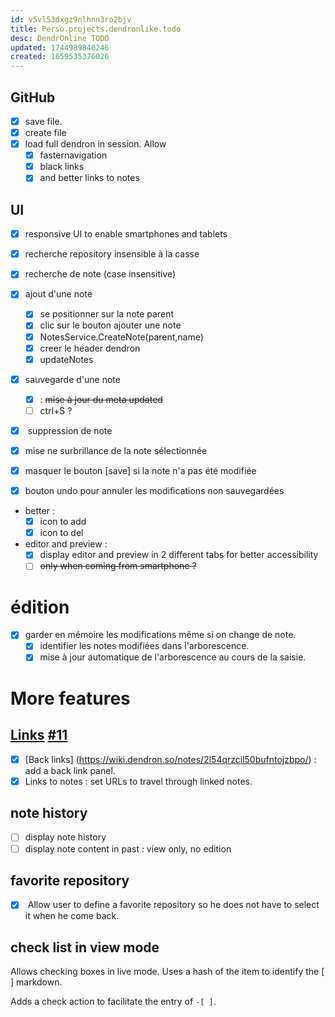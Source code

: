 ```yaml
---
id: v5vl53dxgz9nlhnn3ro2bjv
title: Perso.projects.dendronlike.todo
desc: DendrOnline TODO
updated: 1744989840246
created: 1659535376026
---
```

## GitHub

* [x] save file.
* [x] create file
* [x] load full dendron in session. Allow
  * [x] fasternavigation
  * [x] black links
  * [x] and better links to notes

## UI

* [x] responsive UI to enable smartphones and tablets

* [x] recherche repository insensible à la casse

* [x] recherche de note (case insensitive)

* [x] ajout d'une note

  * [x] se positionner sur la note parent
  * [x] clic sur le bouton ajouter une note
  * [x] NotesService.CreateNote(parent,name)
  * [x] creer le header dendron
  * [x] updateNotes

* [x] sauvegarde d'une note
  * [x] : ~~mise à jour du meta updated~~
  * [ ] ctrl+S ?

* [x] &#x20;suppression de note

* [x] mise ne surbrillance de la note sélectionnée

* [x] masquer le bouton \[save] si la note n'a pas été modifiée

* [x] bouton undo pour annuler les modifications non sauvegardées

* better :
  * [x] icon to add
  * [x] icon to del

* editor and preview :
  * [x] display editor and preview in 2 different tabs for better accessibility
  * [ ] ~~only when coming from smartphone ?~~

# édition

* [x] garder en mémoire les modifications même si on change de note.
  * [x] identifier les notes modifiées dans l'arborescence.
  * [x] mise à jour automatique de l'arborescence au cours de la saisie.

# More features

## [Links](https://wiki.dendron.so/notes/3472226a-ff3c-432d-bf5d-10926f39f6c2/) [#11](https://github.com/b3b00/dendrOnline/issues/11)

* [x] \[Back links] (<https://wiki.dendron.so/notes/2l54qrzcil50bufntojzbpo/>) : add a back link panel.
* [x] Links to notes : set URLs to travel through linked notes.

## note history

* [ ] display note history
* [ ] display note content in past : view only, no edition

## favorite repository

* [x] &#x20;Allow user to define a favorite repository so he does not have to select it when he come back.

## check list in view mode

Allows checking boxes in live mode. Uses a hash of the item to identify the \[ ] markdown.

Adds a check action to facilitate the entry of `-[ ]`.

